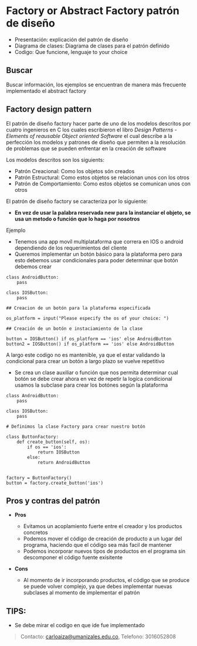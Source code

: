 # Factory or Abstract Factory patrón de diseño

- Presentación: explicación del patrón de diseño
- Diagrama de clases: Diagrama de clases para el patrón definido
- Codigo: Que funcione, lenguaje to your choice

## Buscar

Buscar información, los ejemplos se encuentran de manera más frecuente implementado el abstract factory

## Factory design pattern

El patrón de diseño factory hacer parte de uno de los modelos descritos por
cuatro ingenieros en C los cuales escribieron el libro *Design Patterns - Elements of reausable Object oriented Software*
el cual describe a la perfección los modelos y patrones de diseño que permiten
a la resolución de problemas que se pueden enfrentar en la creación de software


Los modelos descritos son los siguients:

- Patrón Creacional: Como los objetos són creados
- Patrón Estructural: Como estos objetos se relacionan unos con los otros
- Patrón de Comportamiento: Como estos objetos se comunican unos con otros

El patrón de diseño factory se caracteriza por lo siguiente:

- **En vez de usar la palabra reservada new para la instanciar el objeto, se usa un metodo o función que lo haga por nosotros**

Ejemplo

- Tenemos una app movíl multiplataforma que correra en IOS o android dependiendo de los requerimientos del cliente
- Queremos implementar un botón básico para la plataforma pero para esto debemos usar condicionales para poder determinar que botón debemos crear 

```
class AndroidButton:
    pass
    
class IOSButton:
    pass

## Creacion de un botón para la plataforma especificada 

os_platform = input("Please especify the os of your choice: ")

## Creación de un botón e instaciamiento de la clase

button = IOSButton() if os_platform == 'ios' else AndroidButton
button2 = IOSButton() if os_platform == 'ios' else AndroidButton
```

A largo este codigo no es mantenible, ya que el estar validando la condicional para crear
un botón a largo plazo se vuelve repetitivo

- Se crea un clase auxiliar o función que nos permita determinar cual botón se debe crear
ahora en vez de repetir la logíca condicional usamos la subclase para crear los botónes según la plataforma

```
class AndroidButton:
    pass

class IOSButton:
    pass

# Definimos la clase Factory para crear nuestro botón

class ButtonFactory:
    def create_button(self, os):
        if os == 'ios':
            return IOSButton
        else:
            return AndroidButton


factory = ButtonFactory()
button = factory.create_button('ios')

```

## Pros y contras del patrón

- **Pros**
    - Evitamos un acoplamiento fuerte entre el creador y los productos concretos
    - Podemos mover el código de creación de producto a un lugar del programa, haciendo que el código sea más facil de mantener
    - Podemos incorporar nuevos tipos de productos en el programa sin descomponer el código fuente exisitente
    
- **Cons**
    - Al momento de ir incorporando productos, el código que se produce se puede volver complejo, ya que debes implementar nuevas
      subclases al momento de implementar el patrón

## TIPS: 

- Se debe mirar el codigo en que ide fue implementado

> Contacto: carloaiza@umanizales.edu.co, Telefono: 3016052808

